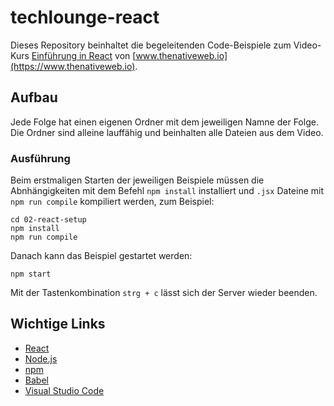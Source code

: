 # techlounge-react

Dieses Repository beinhaltet die begeleitenden Code-Beispiele zum Video-Kurs [Einführung in React](https://www.techlounge.io/react) von [www.thenativeweb.io](https://www.thenativeweb.io).

## Aufbau

Jede Folge hat einen eigenen Ordner mit dem jeweiligen Namne der Folge. Die Ordner sind alleine lauffähig und beinhalten alle Dateien aus dem Video.

### Ausführung

Beim erstmaligen Starten der jeweiligen Beispiele müssen die Abnhängigkeiten mit dem Befehl `npm install` installiert und `.jsx` Dateine mit `npm run compile` kompiliert werden, zum Beispiel:

```shell
cd 02-react-setup
npm install
npm run compile
```

Danach kann das Beispiel gestartet werden:

```shell
npm start
```

Mit der Tastenkombination `strg + c` lässt sich der Server wieder beenden.

## Wichtige Links

- [React](https://reactjs.org/)
- [Node.js](https://nodejs.org)
- [npm](https://www.npmjs.com/)
- [Babel](https://babeljs.io/)
- [Visual Studio Code](https://code.visualstudio.com/)
